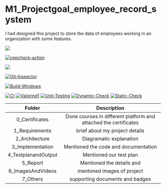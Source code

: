 # M1_Projectgoal_employee_record_system
I had designed this project to store the data of employees working in an organization with some features.

![](https://api.codiga.io/project/30948/status/svg)

[![cppcheck-action](https://github.com/Vakash123/M1_Projectgoal_employee_record_system_software/actions/workflows/a-cpp.yml/badge.svg)](https://github.com/Vakash123/M1_Projectgoal_employee_record_system_software/actions/workflows/a-cpp.yml)

![](https://api.codiga.io/project/30948/score/svg)

[![Git-Inspector](https://github.com/Vakash123/M1_Projectgoal_employee_record_system_software/actions/workflows/Git-Inspector.yml/badge.svg)](https://github.com/Vakash123/M1_Projectgoal_employee_record_system_software/actions/workflows/Git-Inspector.yml)

[![Build-Windows](https://github.com/Vakash123/M1_Projectgoal_employee_record_system_software/actions/workflows/Build-Windows.yml/badge.svg)](https://github.com/Vakash123/M1_Projectgoal_employee_record_system_software/actions/workflows/Build-Windows.yml)

[![CI](https://github.com/Vakash123/M1_Projectgoal_employee_record_system_software/actions/workflows/CI.yml/badge.svg)](https://github.com/Vakash123/M1_Projectgoal_employee_record_system_software/actions/workflows/CI.yml) [![Valgrind1](https://github.com/Vakash123/M1_Projectgoal_employee_record_system_software/actions/workflows/Valgrind1.yml/badge.svg)](https://github.com/Vakash123/M1_Projectgoal_employee_record_system_software/actions/workflows/Valgrind1.yml) [![Unit-Testing](https://github.com/Vakash123/M1_Projectgoal_employee_record_system_software/actions/workflows/Unit_Testing.yml/badge.svg)](https://github.com/Vakash123/M1_Projectgoal_employee_record_system_software/actions/workflows/Unit_Testing.yml) [![Dynamic-Check](https://github.com/Vakash123/M1_Projectgoal_employee_record_system_software/actions/workflows/Dynamic_Check.yml/badge.svg)](https://github.com/Vakash123/M1_Projectgoal_employee_record_system_software/actions/workflows/Dynamic_Check.yml) [![Static-Check](https://github.com/Vakash123/M1_Projectgoal_employee_record_system_software/actions/workflows/Static_Check.yml/badge.svg)](https://github.com/Vakash123/M1_Projectgoal_employee_record_system_software/actions/workflows/Static_Check.yml)

|Folder|Description|
|:--:|:--:|
|0_Certificates| Done courses in different platform and attached the certificates|
|1_Requirements| brief about my project details|
|2_Architecture| Diagramatic explanation|
|3_Implementation| Mentioned the code and documentation|
|4_TestplanandOutput| Mentioned our test plan|
|5_Report| Mentioned the details and|
|6_ImagesAndVideos| mentoned images of project|
|7_Others| supporting documents and badges|
